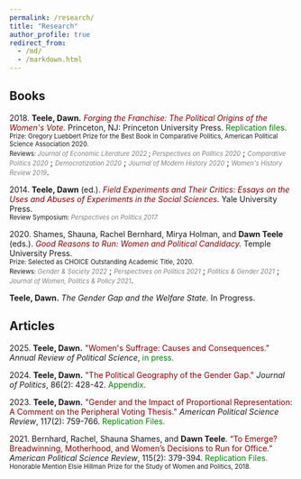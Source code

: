 ```yaml
---
permalink: /research/
title: "Research"
author_profile: true
redirect_from: 
  - /md/
  - /markdown.html
---
```




## Books

2018\. **Teele, Dawn.** *<a href="https://press.princeton.edu/books/hardcover/9780691180267/forging-the-franchise" 
style="color: darkred; text-decoration: none;" target="_blank" rel="noopener noreferrer">Forging the Franchise: The Political Origins of the Women's Vote.</a>* 
Princeton, NJ: Princeton University Press. 
<a href="https://dataverse.harvard.edu/dataset.xhtml?persistentId=doi:10.7910/DVN/JZYGRB" 
style="color: green; text-decoration: none;" target="_blank" rel="noopener noreferrer">Replication files.</a><br>
<span style="font-size: 0.8em;">Prize: Gregory Luebbert Prize for the Best Book in Comparative Politics, American Political Science Association 2020.</span><br>
<span style="font-size: 0.8em;">Reviews: *<a href="https://www.aeaweb.org/articles?id=10.1257/jel.20201567" 
style="color: gray; text-decoration: none;" target="_blank" rel="noopener noreferrer">Journal of Economic Literature 2022</a>* ; </span>
*<a href="https://www.cambridge.org/core/journals/perspectives-on-politics/article/abs/forging-the-franchise-the-political-origins-of-the-womens-vote-by-dawn-langan-teele-princeton-princeton-university-press-2018-240p-2995-cloth/52B49413677EF99E9351B11D393E64CF" 
style="color: gray; font-size: 0.8em; text-decoration: none;" target="_blank" rel="noopener noreferrer">Perspectives on Politics 2020</a>* ;
*<a href="https://www.jstor.org/stable/26907867" 
style="color: gray; font-size: 0.8em; text-decoration: none;" target="_blank" rel="noopener noreferrer">Comparative Politics 2020</a>* ;
*<a href="https://www.tandfonline.com/doi/full/10.1080/13510347.2019.1625890" 
style="color: gray; font-size: 0.8em; text-decoration: none;" target="_blank" rel="noopener noreferrer">Democratization 2020</a>* ;
*<a href="https://www.journals.uchicago.edu/doi/10.1086/709924" 
style="color: gray; font-size: 0.8em; text-decoration: none;" target="_blank" rel="noopener noreferrer">Journal of Modern History 2020</a>* ;
*<a href="https://www.tandfonline.com/doi/abs/10.1080/09612025.2019.1576290" 
style="color: gray; font-size: 0.8em; text-decoration: none;" target="_blank" rel="noopener noreferrer">Women's History Review 2019</a>*.

2014\. **Teele, Dawn** (ed.). *<a href="https://www.amazon.com/Field-Experiments-Their-Critics-Experimentation/dp/030016940X" 
style="color: darkred; text-decoration: none;" target="_blank" rel="noopener noreferrer">Field Experiments and Their Critics: Essays on the Uses and Abuses of Experiments in the Social Sciences.</a>* 
Yale University Press.<br>
<span style="font-size: 0.8em;">Review Symposium: </span>
*<a href="../files/perspectives_symposium.pdf" 
style="color: gray; font-size: 0.8em; text-decoration: none;" target="_blank" rel="noopener noreferrer">Perspectives on Politics 2017.</a>*

2020\. Shames, Shauna, Rachel Bernhard, Mirya Holman, and **Dawn Teele** (eds.). 
*<a href="https://tupress.temple.edu/books/good-reasons-to-run" 
style="color: darkred; text-decoration: none;" target="_blank" rel="noopener noreferrer">Good Reasons to Run: Women and Political Candidacy.</a>* 
Temple University Press.<br>
<span style="font-size: 0.8em;">Prize: Selected as CHOICE Outstanding Academic Title, 2020.</span><br>
<span style="font-size: 0.8em;">Reviews: </span>
*<a href="https://journals.sagepub.com/doi/abs/10.1177/08912432211061350?journalCode=gasa" 
style="color: gray; font-size: 0.8em; text-decoration: none;" target="_blank" rel="noopener noreferrer">Gender & Society 2022</a>* ;
*<a href="https://www.cambridge.org/core/journals/perspectives-on-politics/article/abs/good-reasons-to-run-women-and-political-candidacy-edited-by-shauna-l-shames-rachel-i-bernhard-mirya-r-holman-and-dawn-langan-teele-philadelphia-temple-university-press-2020-324p-10950-cloth-3795-paper/8A9ACCD5E2F1DD6270B1D362FC3D1AF0" 
style="color: gray; font-size: 0.8em; text-decoration: none;" target="_blank" rel="noopener noreferrer">Perspectives on Politics 2021</a>* ;
*<a href="https://www.cambridge.org/core/journals/politics-and-gender/article/abs/good-reasons-to-run-women-and-political-candidacy-edited-by-shauna-l-shames-rachel-i-bernhard-mirya-r-holman-and-dawn-langan-teele-philadelphia-temple-university-press-2020-334-pp-3795-paper/541659BE051882CF83B7B386132A71EA" 
style="color: gray; font-size: 0.8em; text-decoration: none;" target="_blank" rel="noopener noreferrer">Politics & Gender 2021</a>* ;
*<a href="https://www.tandfonline.com/doi/full/10.1080/1554477X.2021.1946317" 
style="color: gray; font-size: 0.8em; text-decoration: none;" target="_blank" rel="noopener noreferrer">Journal of Women, Politics & Policy 2021</a>*.

**Teele, Dawn.** *The Gender Gap and the Welfare State.* In Progress.

## Articles

2025\. **Teele, Dawn.** <a href="https://www.dropbox.com/scl/fi/wznnbwd9n1audgo9eka2b/Teele_ARPS_final.pdf?rlkey=f6hv6eak365pjofm7mry7am8q&e=1&dl=0" style="color: darkred; text-decoration: none;" target="_blank" rel="noopener noreferrer">"Women's Suffrage: Causes and Consequences."</a> *Annual Review of Political Science*, <a href="https://papers.ssrn.com/sol3/papers.cfm?abstract_id=5006038" style="color: green; text-decoration: none;" target="_blank" rel="noopener noreferrer">in press.</a>

2024\. **Teele, Dawn.** <a href="https://www.journals.uchicago.edu/doi/abs/10.1086/726953" style="color: darkred; text-decoration: none;" target="_blank" rel="noopener noreferrer">"The Political Geography of the Gender Gap."</a> *Journal of Politics*, 86(2): 428-42. <a href="../files/teele_2023_appendix_political_geography_gender_gap.pdf" style="color: green; text-decoration: none;" target="_blank" rel="noopener noreferrer">Appendix.</a>

2023\. **Teele, Dawn.** <a href="https://www.cambridge.org/core/journals/american-political-science-review/article/gender-and-the-influence-of-proportional-representation-a-comment-on-the-peripheral-voting-thesis/E1E2222EBD37505F9C432AB7B760636D" style="color: darkred; text-decoration: none;" target="_blank" rel="noopener noreferrer">"Gender and the Impact of Proportional Representation: A Comment on the Peripheral Voting Thesis."</a> *American Political Science Review*, 117(2): 759-766. <a href="https://dataverse.harvard.edu/dataset.xhtml?persistentId=doi:10.7910/DVN/QEUF67" style="color: green; text-decoration: none;" target="_blank" rel="noopener noreferrer">Replication Files.</a>

2021\. Bernhard, Rachel, Shauna Shames, and **Dawn Teele**. <a href="https://www.cambridge.org/core/journals/american-political-science-review/article/to-emerge-breadwinning-motherhood-and-womens-decisions-to-run-for-office/16CFA17A7101E03DEFB1363B9BA5080A" style="color: darkred; text-decoration: none;" target="_blank" rel="noopener noreferrer">“To Emerge? Breadwinning, Motherhood, and Women’s Decisions to Run for Office.”</a> *American Political Science Review*, 115(2): 379-394. <a href="https://dataverse.harvard.edu/dataset.xhtml?persistentId=doi:10.7910/DVN/S1EUAF" style="color: green; text-decoration: none;" target="_blank" rel="noopener noreferrer">Replication Files.</a><br>
<span style="font-size: 0.8em;">Honorable Mention Elsie Hillman Prize for the Study of Women and Politics, 2018. </span>








